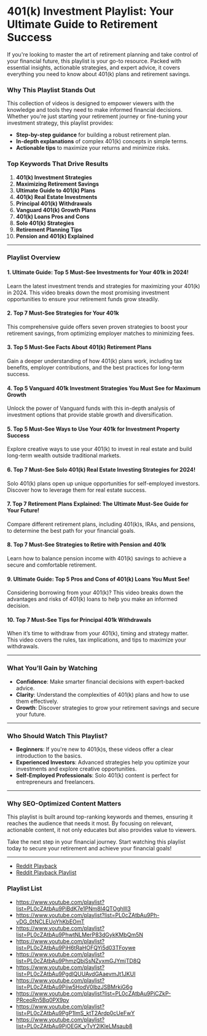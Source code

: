 
# 401(k) Investment Playlist: Your Ultimate Guide to Retirement Success

If you're looking to master the art of retirement planning and take control of your financial future, this playlist is your go-to resource. Packed with essential insights, actionable strategies, and expert advice, it covers everything you need to know about 401(k) plans and retirement savings.  


### **Why This Playlist Stands Out**  
This collection of videos is designed to empower viewers with the knowledge and tools they need to make informed financial decisions. Whether you're just starting your retirement journey or fine-tuning your investment strategy, this playlist provides:  
- **Step-by-step guidance** for building a robust retirement plan.  
- **In-depth explanations** of complex 401(k) concepts in simple terms.  
- **Actionable tips** to maximize your returns and minimize risks.  


### **Top Keywords That Drive Results**  
1. **401(k) Investment Strategies**  
2. **Maximizing Retirement Savings**  
3. **Ultimate Guide to 401(k) Plans**  
4. **401(k) Real Estate Investments**  
5. **Principal 401(k) Withdrawals**  
6. **Vanguard 401(k) Growth Plans**  
7. **401(k) Loans Pros and Cons**  
8. **Solo 401(k) Strategies**  
9. **Retirement Planning Tips**  
10. **Pension and 401(k) Explained**  

---

### **Playlist Overview**  

#### **1. Ultimate Guide: Top 5 Must-See Investments for Your 401k in 2024!**  
Learn the latest investment trends and strategies for maximizing your 401(k) in 2024. This video breaks down the most promising investment opportunities to ensure your retirement funds grow steadily.  

#### **2. Top 7 Must-See Strategies for Your 401k**  
This comprehensive guide offers seven proven strategies to boost your retirement savings, from optimizing employer matches to minimizing fees.  

#### **3. Top 5 Must-See Facts About 401(k) Retirement Plans**  
Gain a deeper understanding of how 401(k) plans work, including tax benefits, employer contributions, and the best practices for long-term success.  

#### **4. Top 5 Vanguard 401k Investment Strategies You Must See for Maximum Growth**  
Unlock the power of Vanguard funds with this in-depth analysis of investment options that provide stable growth and diversification.  

#### **5. Top 5 Must-See Ways to Use Your 401k for Investment Property Success**  
Explore creative ways to use your 401(k) to invest in real estate and build long-term wealth outside traditional markets.  

#### **6. Top 7 Must-See Solo 401(k) Real Estate Investing Strategies for 2024!**  
Solo 401(k) plans open up unique opportunities for self-employed investors. Discover how to leverage them for real estate success.  

#### **7. Top 7 Retirement Plans Explained: The Ultimate Must-See Guide for Your Future!**  
Compare different retirement plans, including 401(k)s, IRAs, and pensions, to determine the best path for your financial goals.  

#### **8. Top 7 Must-See Strategies to Retire with Pension and 401k**  
Learn how to balance pension income with 401(k) savings to achieve a secure and comfortable retirement.  

#### **9. Ultimate Guide: Top 5 Pros and Cons of 401(k) Loans You Must See!**  
Considering borrowing from your 401(k)? This video breaks down the advantages and risks of 401(k) loans to help you make an informed decision.  

#### **10. Top 7 Must-See Tips for Principal 401k Withdrawals**  
When it’s time to withdraw from your 401(k), timing and strategy matter. This video covers the rules, tax implications, and tips to maximize your withdrawals.  

---

### **What You’ll Gain by Watching**  
- **Confidence**: Make smarter financial decisions with expert-backed advice.  
- **Clarity**: Understand the complexities of 401(k) plans and how to use them effectively.  
- **Growth**: Discover strategies to grow your retirement savings and secure your future.  

---

### **Who Should Watch This Playlist?**  
- **Beginners**: If you're new to 401(k)s, these videos offer a clear introduction to the basics.  
- **Experienced Investors**: Advanced strategies help you optimize your investments and explore creative opportunities.  
- **Self-Employed Professionals**: Solo 401(k) content is perfect for entrepreneurs and freelancers.  

---

### **Why SEO-Optimized Content Matters**  
This playlist is built around top-ranking keywords and themes, ensuring it reaches the audience that needs it most. By focusing on relevant, actionable content, it not only educates but also provides value to viewers.  

Take the next step in your financial journey. Start watching this playlist today to secure your retirement and achieve your financial goals!  

---  


-  [Reddit Playback](https://www.youtube.com/@RedditPlaybacks)
-  [Reddit Playback Playlist](https://www.youtube.com/@RedditPlaybacks/playlists)
### Playlist List

- https://www.youtube.com/playlist?list=PL0cZAtbAu9PiBdK7e1PNm8I4QTOghIll3
- https://www.youtube.com/playlist?list=PL0cZAtbAu9Ph-vDG_0tNCLEUoYhKbEOmT
- https://www.youtube.com/playlist?list=PL0cZAtbAu9PhwtNLMerP83dGykKMbQm5N
- https://www.youtube.com/playlist?list=PL0cZAtbAu9PiH6tRaHOFQYi5d03TFoywe
- https://www.youtube.com/playlist?list=PL0cZAtbAu9PhmzQbjSsNZyxmGJYmjTD8Q
- https://www.youtube.com/playlist?list=PL0cZAtbAu9PgdIQUUAydGAaevmJt1JKUI
- https://www.youtube.com/playlist?list=PL0cZAtbAu9Piiw5HodV0lbzJSBMrkjG6g
- https://www.youtube.com/playlist?list=PL0cZAtbAu9PiCZkP-PRceoRn5Bq0PX9py
- https://www.youtube.com/playlist?list=PL0cZAtbAu9PgP1lmS_ktT2Ardp0cUeFwY
- https://www.youtube.com/playlist?list=PL0cZAtbAu9PjOEGK_yTvY2lKleLMsaub8
